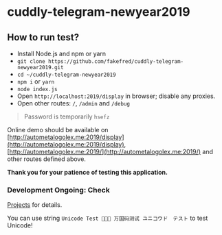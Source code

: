 # cuddly-telegram-newyear2019
## How to run test?
* Install Node.js and npm or yarn
* `git clone https://github.com/fakefred/cuddly-telegram-newyear2019.git`
* `cd ~/cuddly-telegram-newyear2019`
* `npm i` or `yarn`
* `node index.js`
* Open `http://localhost:2019/display` in browser; disable any proxies.
* Open other routes: `/`, `/admin` and `/debug`

> Password is temporarily `hsefz`

Online demo should be available on [http://autometalogolex.me:2019/display](http://autometalogolex.me:2019/display),
    [http://autometalogolex.me:2019/](http://autometalogolex.me:2019/) and other routes defined above.

**Thank you for your patience of testing this application.**

### Development Ongoing: Check
[Projects](https://github.com/fakefred/cuddly-telegram-newyear2019/projects/1?fullscreen=true)
for details.

You can use string `Unicode Test 😬🤣😇 万国码测试 ユニコウド　テスト` to test Unicode!
